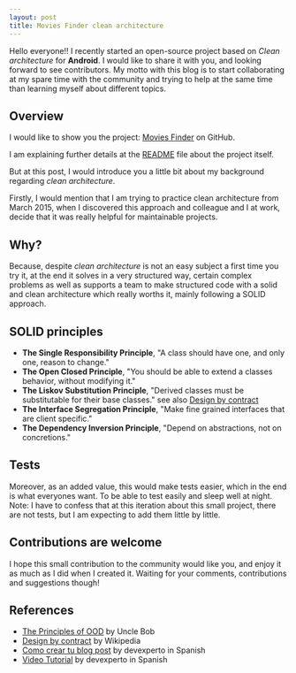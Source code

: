 ```yaml
---
layout: post
title: Movies Finder clean architecture
---
```


Hello everyone!! I recently started an open-source project based on *Clean architecture* for **Android**. I would like to share it with you, and looking forward to see contributors. My motto with this blog is to start collaborating at my spare time with the community and trying to help at the same time than learning myself about different topics.

## Overview
I would like to show you the project:
[Movies Finder](https://github.com/raulh82vlc/Movies-Finder) on GitHub.

I am explaining further details at the [README](https://github.com/raulh82vlc/Movies-Finder/blob/master/README.md) file about the project itself.

But at this post, I would introduce you a little bit about my background regarding *clean architecture*.

Firstly, I would mention that I am trying to practice clean architecture from March 2015, when I discovered this approach and colleague and I at work, decide that it was really helpful for maintainable projects.

## Why?
Because, despite *clean architecture* is not an easy subject a first time you try it, at the end it solves in a very structured way, certain complex problems as well as supports a team to make structured code with a solid and clean architecture which really worths it, mainly following a SOLID approach.

## SOLID principles
- **The Single Responsibility Principle**, "A class should have one, and only one, reason to change."
- **The Open Closed Principle**, "You should be able to extend a classes behavior, without modifying it."
- **The Liskov Substitution Principle**, "Derived classes must be substitutable for their base classes." see also [Design by contract](https://en.wikipedia.org/wiki/Design_by_contract)
- **The Interface Segregation Principle**, "Make fine grained interfaces that are client specific."
- **The Dependency Inversion Principle**, "Depend on abstractions, not on concretions."

## Tests
Moreover, as an added value, this would make tests easier, which in the end is what everyones want. To be able to test easily and sleep well at night.
Note: I have to confess that at this iteration about this small project, there are not tests, but I am expecting to add them little by little.

## Contributions are welcome
I hope this small contribution to the community would like you, and enjoy it as much as I did when I created it.
Waiting for your comments, contributions and suggestions though!

## References
- [The Principles of OOD](http://butunclebob.com/ArticleS.UncleBob.PrinciplesOfOod) by Uncle Bob
- [Design by contract](https://en.wikipedia.org/wiki/Design_by_contract) by Wikipedia
- [Como crear tu blog post](http://devexperto.com/como-crear-un-blog/) by devexperto in Spanish
- [Video Tutorial](https://youtu.be/lsvRyE5tPQQ?list=PLhhn5jd7McxcGT0Qh3nB_Exat6Pm8HEHq) by devexperto in Spanish


